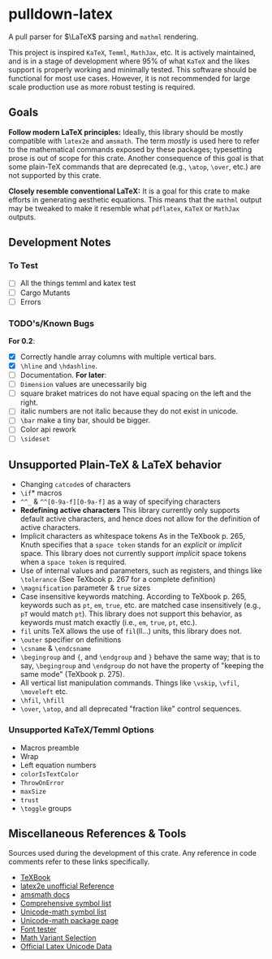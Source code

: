 # pulldown-latex

A pull parser for $\LaTeX$ parsing and `mathml` rendering.

This project is inspired `KaTeX`, `Temml`, `MathJax`, etc. It is actively maintained, and is in a stage of development where
95% of what `KaTeX` and the likes support is properly working and minimally tested. This software
should be functional for most use cases. However, it is not recommended for large scale production
use as more robust testing is required.

## Goals

__Follow modern LaTeX principles:__
Ideally, this library should be mostly compatible with `latex2e` and `amsmath`. The term
_mostly_ is used here to refer to the mathematical commands exposed by these packages; typesetting prose
is out of scope for this crate. Another consequence of this goal is that some plain-TeX commands that
are deprecated (e.g., `\atop`, `\over`, etc.) are not supported by this crate.

__Closely resemble conventional LaTeX:__
It is a goal for this crate to make efforts in generating aesthetic equations. This means that
the `mathml` output may be tweaked to make it resemble what `pdflatex`, `KaTeX` or `MathJax` outputs.

## Development Notes

### To Test
- [ ] All the things temml and katex test
- [ ] Cargo Mutants
- [ ] Errors

### TODO's/Known Bugs
__For 0.2__:
- [x] Correctly handle array columns with multiple vertical bars.
- [x] `\hline` and `\hdashline`.
- [ ] Documentation.
__For later__:
- [ ] `Dimension` values are unecessarily big
- [ ] square braket matrices do not have equal spacing on the left and the right.
- [ ] italic numbers are not italic because they do not exist in unicode.
- [ ] `\bar` make a tiny bar, should be bigger.
- [ ] Color api rework
- [ ] `\sideset`

## Unsupported Plain-TeX & LaTeX behavior

- Changing `catcode`s of characters
- `\if`* macros
- `^^_` & `^^[0-9a-f][0-9a-f]` as a way of specifying characters
- __Redefining active characters__
    This library currently only supports default active characters, and hence does not allow for the 
    definition of active characters.
- Implicit characters as whitespace tokens
    As in the TeXbook p. 265, Knuth specifies that a `space token` stands for an _explicit_ or _implicit_
    space. This library does not currently support _implicit_ space tokens when a `space token` is required.
- Use of internal values and parameters, such as registers, and things like `\tolerance`
    (See TeXbook p. 267 for a complete definition)
- `\magnification` parameter & `true` sizes
- Case insensitive keywords matching. 
    According to TeXbook p. 265, keywords such as `pt`, `em`, `true`, etc. are matched case insensitively (e.g.,
    `pT` would match `pt`). This library does not support this behavior, as keywords must match exactly (i.e., 
    `em`, `true`, `pt`, etc.).
- `fil` units
    TeX allows the use of `fil`(ll...) units, this library does not.
- `\outer` specifier on definitions
- `\csname` & `\endcsname`
- `\begingroup` and `{`, and `\endgroup` and `}` behave the same way; that is to say, 
    `\begingroup` and `\endgroup` do not have the property of "keeping the same mode" (TeXbook p. 275).
- All vertical list manipulation commands.
    Things like `\vskip`, `\vfil`, `\moveleft` etc.
- `\hfil`, `\hfill`
- `\over`, `\atop`, and all deprecated "fraction like" control sequences.

### Unsupported KaTeX/Temml Options

- Macros preamble
- Wrap
- Left equation numbers
- `colorIsTextColor`
- `ThrowOnError`
- `maxSize`
- `trust`
- `\toggle` groups

## Miscellaneous References & Tools
Sources used during the development of this crate. Any reference in code comments refer to
these links specifically.

- [TeXBook](https://visualmatheditor.equatheque.net/doc/texbook.pdf)
- [latex2e unofficial Reference](https://tug.org/texinfohtml/latex2e.html)
- [amsmath docs](https://www.latex-project.org/help/documentation/amsldoc.pdf)
- [Comprehensive symbol list](https://mirror.its.dal.ca/ctan/info/symbols/comprehensive/symbols-letter.pdf)
- [Unicode-math symbol list](https://mirror.its.dal.ca/ctan/macros/unicodetex/latex/unicode-math/unimath-symbols.pdf)
- [Unicode-math package page](https://ctan.org/pkg/unicode-math)
- [Font tester](https://fred-wang.github.io/MathFonts/)
- [Math Variant Selection](https://milde.users.sourceforge.net/LUCR/Math/math-font-selection.xhtml#math-styles)
- [Official Latex Unicode Data](https://github.com/latex3/unicode-data)

